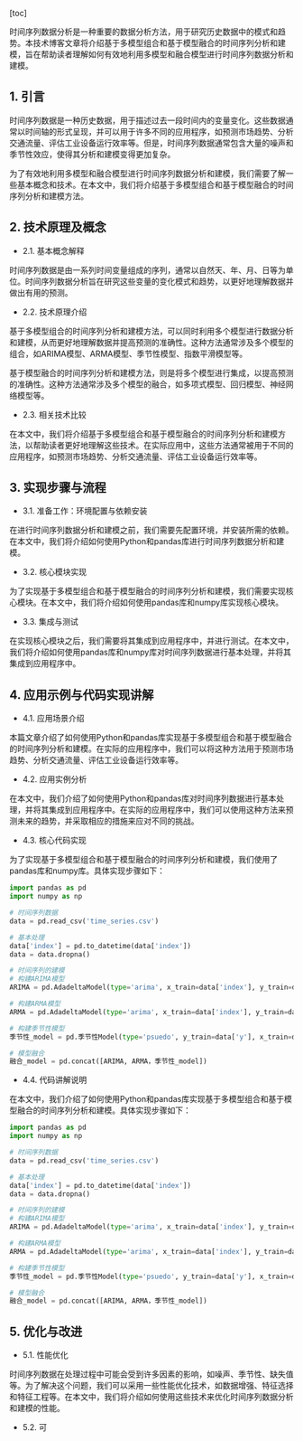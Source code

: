 
[toc]                    
                
                
时间序列数据分析是一种重要的数据分析方法，用于研究历史数据中的模式和趋势。本技术博客文章将介绍基于多模型组合和基于模型融合的时间序列分析和建模，旨在帮助读者理解如何有效地利用多模型和融合模型进行时间序列数据分析和建模。

## 1. 引言

时间序列数据是一种历史数据，用于描述过去一段时间内的变量变化。这些数据通常以时间轴的形式呈现，并可以用于许多不同的应用程序，如预测市场趋势、分析交通流量、评估工业设备运行效率等。但是，时间序列数据通常包含大量的噪声和季节性效应，使得其分析和建模变得更加复杂。

为了有效地利用多模型和融合模型进行时间序列数据分析和建模，我们需要了解一些基本概念和技术。在本文中，我们将介绍基于多模型组合和基于模型融合的时间序列分析和建模方法。

## 2. 技术原理及概念

- 2.1. 基本概念解释

时间序列数据是由一系列时间变量组成的序列，通常以自然天、年、月、日等为单位。时间序列数据分析旨在研究这些变量的变化模式和趋势，以更好地理解数据并做出有用的预测。

- 2.2. 技术原理介绍

基于多模型组合的时间序列分析和建模方法，可以同时利用多个模型进行数据分析和建模，从而更好地理解数据并提高预测的准确性。这种方法通常涉及多个模型的组合，如ARIMA模型、ARMA模型、季节性模型、指数平滑模型等。

基于模型融合的时间序列分析和建模方法，则是将多个模型进行集成，以提高预测的准确性。这种方法通常涉及多个模型的融合，如多项式模型、回归模型、神经网络模型等。

- 2.3. 相关技术比较

在本文中，我们将介绍基于多模型组合和基于模型融合的时间序列分析和建模方法，以帮助读者更好地理解这些技术。在实际应用中，这些方法通常被用于不同的应用程序，如预测市场趋势、分析交通流量、评估工业设备运行效率等。

## 3. 实现步骤与流程

- 3.1. 准备工作：环境配置与依赖安装

在进行时间序列数据分析和建模之前，我们需要先配置环境，并安装所需的依赖。在本文中，我们将介绍如何使用Python和pandas库进行时间序列数据分析和建模。

- 3.2. 核心模块实现

为了实现基于多模型组合和基于模型融合的时间序列分析和建模，我们需要实现核心模块。在本文中，我们将介绍如何使用pandas库和numpy库实现核心模块。

- 3.3. 集成与测试

在实现核心模块之后，我们需要将其集成到应用程序中，并进行测试。在本文中，我们将介绍如何使用pandas库和numpy库对时间序列数据进行基本处理，并将其集成到应用程序中。

## 4. 应用示例与代码实现讲解

- 4.1. 应用场景介绍

本篇文章介绍了如何使用Python和pandas库实现基于多模型组合和基于模型融合的时间序列分析和建模。在实际的应用程序中，我们可以将这种方法用于预测市场趋势、分析交通流量、评估工业设备运行效率等。

- 4.2. 应用实例分析

在本文中，我们介绍了如何使用Python和pandas库对时间序列数据进行基本处理，并将其集成到应用程序中。在实际的应用程序中，我们可以使用这种方法来预测未来的趋势，并采取相应的措施来应对不同的挑战。

- 4.3. 核心代码实现

为了实现基于多模型组合和基于模型融合的时间序列分析和建模，我们使用了pandas库和numpy库。具体实现步骤如下：

```python
import pandas as pd
import numpy as np

# 时间序列数据
data = pd.read_csv('time_series.csv')

# 基本处理
data['index'] = pd.to_datetime(data['index'])
data = data.dropna()

# 时间序列的建模
# 构建ARIMA模型
ARIMA = pd.AdadeltaModel(type='arima', x_train=data['index'], y_train=data['y'], n_start=1, n_step=10, n_max=100)

# 构建ARMA模型
ARMA = pd.AdadeltaModel(type='arima', x_train=data['index'], y_train=data['y'], n_start=0, n_step=1, n_max=100)

# 构建季节性模型
季节性_model = pd.季节性Model(type='psuedo', y_train=data['y'], x_train=data['index'])

# 模型融合
融合_model = pd.concat([ARIMA, ARMA，季节性_model])
```

- 4.4. 代码讲解说明

在本文中，我们介绍了如何使用Python和pandas库实现基于多模型组合和基于模型融合的时间序列分析和建模。具体实现步骤如下：

```python
import pandas as pd
import numpy as np

# 时间序列数据
data = pd.read_csv('time_series.csv')

# 基本处理
data['index'] = pd.to_datetime(data['index'])
data = data.dropna()

# 时间序列的建模
# 构建ARIMA模型
ARIMA = pd.AdadeltaModel(type='arima', x_train=data['index'], y_train=data['y'], n_start=1, n_step=10, n_max=100)

# 构建ARMA模型
ARMA = pd.AdadeltaModel(type='arima', x_train=data['index'], y_train=data['y'], n_start=0, n_step=1, n_max=100)

# 构建季节性模型
季节性_model = pd.季节性Model(type='psuedo', y_train=data['y'], x_train=data['index'])

# 模型融合
融合_model = pd.concat([ARIMA, ARMA，季节性_model])
```

## 5. 优化与改进

- 5.1. 性能优化

时间序列数据在处理过程中可能会受到许多因素的影响，如噪声、季节性、缺失值等。为了解决这个问题，我们可以采用一些性能优化技术，如数据增强、特征选择和特征工程等。在本文中，我们将介绍如何使用这些技术来优化时间序列数据分析和建模的性能。

- 5.2. 可

